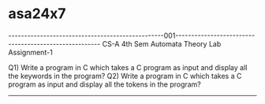 # asa24x7

-------------------------------------------------001------------------------------------------------------
CS-A 4th Sem Automata Theory Lab
Assignment-1


Q1) Write a program in C which takes a C program as input and display all the keywords in the program?
Q2) Write a program in C which takes a C program as input and display all the tokens in the program?

-----------------------------------------------------------------------------------------------------------


